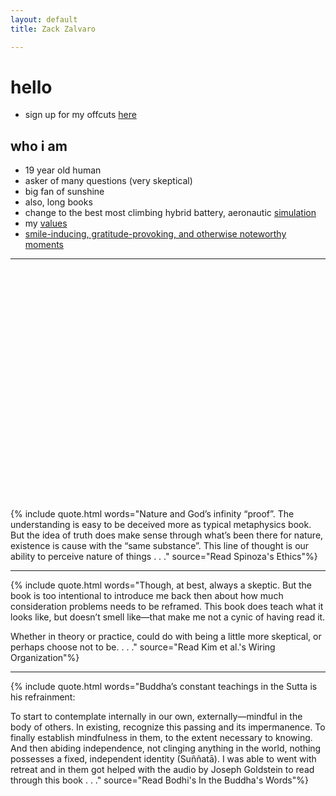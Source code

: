 ```yaml
---
layout: default
title: Zack Zalvaro

---
```

# hello
* sign up for my offcuts [here](https://zalvaro.substack.com/)

## who i am
* 19 year old human
* asker of many questions (very skeptical)
* big fan of sunshine
* also, long books
* change to the best most climbing hybrid battery, aeronautic [simulation](https://zackzalvaro.github.io/stark-platform/)
* my [values](https://zackzalvaro.github.io/2025/06/10/values)
* [smile-inducing, gratitude-provoking, and otherwise noteworthy moments](https://zackzalvaro.github.io/2025/06/10/things-that-make-me-smile)

---
<div class="iframely-embed"><div class="iframely-responsive" style="padding-bottom: 52.5%; padding-top: 120px;"><a href="https://oku.club/user/Zalvaro/reviews" data-iframely-url="//iframely.net/Nn2kJcYG"></a></div></div><script async src="//iframely.net/embed.js"></script>
{% include quote.html words="Nature and God’s infinity “proof”. The understanding is easy to be deceived more as typical metaphysics book. But the idea of truth does make sense through what’s been there for nature, existence is cause with the “same substance”. This line of thought is our ability to perceive nature of things . . ." source="Read Spinoza's Ethics"%}

---
{% include quote.html words="Though, at best, always a skeptic. But the book is too intentional to introduce me back then about how much consideration problems needs to be reframed. This book does teach what it looks like, but doesn’t smell like—that make me not a cynic of having read it.

Whether in theory or practice, could do with being a little more skeptical, or perhaps choose not to be. . . ." source="Read Kim et al.'s Wiring Organization"%}

---
{% include quote.html words="Buddha’s constant teachings in the Sutta is his refrainment:

To start to contemplate internally in our own, externally—mindful in the body of others. In existing, recognize this passing and its impermanence. To finally establish mindfulness in them, to the extent necessary to knowing. And then abiding independence, not clinging anything in the world, nothing possesses a fixed, independent identity (Suññatā). I was able to went with retreat and in them got helped with the audio by Joseph Goldstein to read through this book . . ." source="Read Bodhi's In the Buddha's Words"%}
